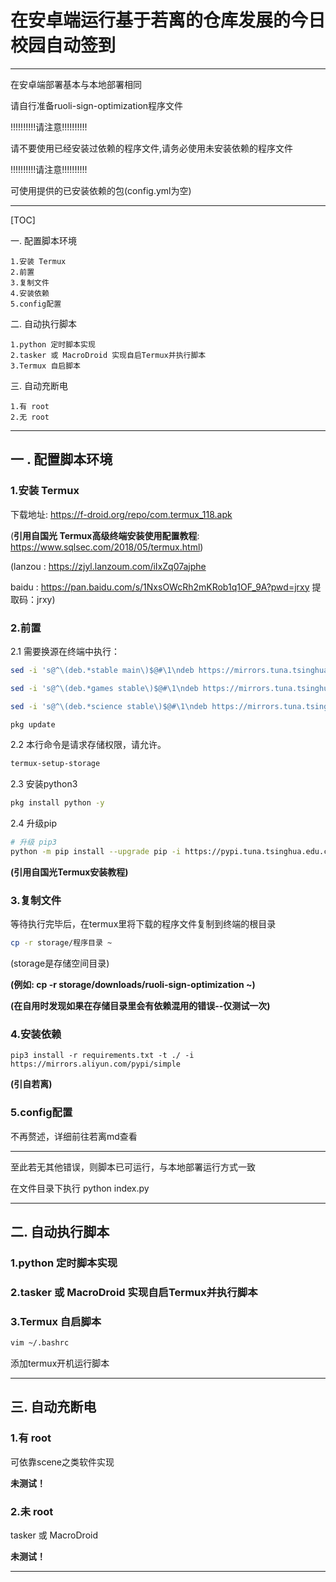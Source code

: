 # 在安卓端运行基于若离的仓库发展的今日校园自动签到

------

在安卓端部署基本与本地部署相同

请自行准备ruoli-sign-optimization程序文件

!!!!!!!!!!请注意!!!!!!!!!!

请不要使用已经安装过依赖的程序文件,请务必使用未安装依赖的程序文件

!!!!!!!!!!请注意!!!!!!!!!!

可使用提供的已安装依赖的包(config.yml为空)

-----
[TOC]

  一. 配置脚本环境
 
    1.安装 Termux
    2.前置
    3.复制文件
    4.安装依赖
    5.config配置
  二. 自动执行脚本
  
    1.python 定时脚本实现
    2.tasker 或 MacroDroid 实现自启Termux并执行脚本
    3.Termux 自启脚本
  三. 自动充断电
  
    1.有 root
    2.无 root
-----


## 一 . 配置脚本环境

### 1.安装 Termux

下载地址:  https://f-droid.org/repo/com.termux_118.apk

(**引用自国光 Termux高级终端安装使用配置教程**: https://www.sqlsec.com/2018/05/termux.html)

(lanzou : https://zjyl.lanzoum.com/iIxZq07ajphe

baidu : https://pan.baidu.com/s/1NxsOWcRh2mKRob1q1OF_9A?pwd=jrxy
提取码：jrxy)

### 2.前置

2.1 需要换源在终端中执行：

```bash
sed -i 's@^\(deb.*stable main\)$@#\1\ndeb https://mirrors.tuna.tsinghua.edu.cn/termux/termux-packages-24 stable main@' $PREFIX/etc/apt/sources.list

sed -i 's@^\(deb.*games stable\)$@#\1\ndeb https://mirrors.tuna.tsinghua.edu.cn/termux/game-packages-24 games stable@' $PREFIX/etc/apt/sources.list.d/game.list

sed -i 's@^\(deb.*science stable\)$@#\1\ndeb https://mirrors.tuna.tsinghua.edu.cn/termux/science-packages-24 science stable@' $PREFIX/etc/apt/sources.list.d/science.list

pkg update
```

2.2 本行命令是请求存储权限，请允许。

```bash
termux-setup-storage

```

2.3 安装python3

```bash
pkg install python -y
```

2.4 升级pip

```bash
# 升级 pip3
python -m pip install --upgrade pip -i https://pypi.tuna.tsinghua.edu.cn/simple some-package
```

**(引用自国光Termux安装教程)**

### 3.复制文件

等待执行完毕后，在termux里将下载的程序文件复制到终端的根目录

```bash
cp -r storage/程序目录 ~
```

(storage是存储空间目录)

**(例如: cp -r storage/downloads/ruoli-sign-optimization ~)**

**(在自用时发现如果在存储目录里会有依赖混用的错误--仅测试一次)**

### 4.安装依赖

```
pip3 install -r requirements.txt -t ./ -i https://mirrors.aliyun.com/pypi/simple
```

**(引自若离)**

### 5.config配置

不再赘述，详细前往若离md查看

------

至此若无其他错误，则脚本已可运行，与本地部署运行方式一致

在文件目录下执行 python index.py

-----

## 二. 自动执行脚本

### 1.python 定时脚本实现

### 2.tasker 或 MacroDroid 实现自启Termux并执行脚本

### 3.Termux 自启脚本

```bash
vim ~/.bashrc
```

添加termux开机运行脚本

-----

## 三. 自动充断电

### 1.有 root

可依靠scene之类软件实现

**未测试！**

### 2.未 root

tasker 或 MacroDroid

**未测试！**

-----

